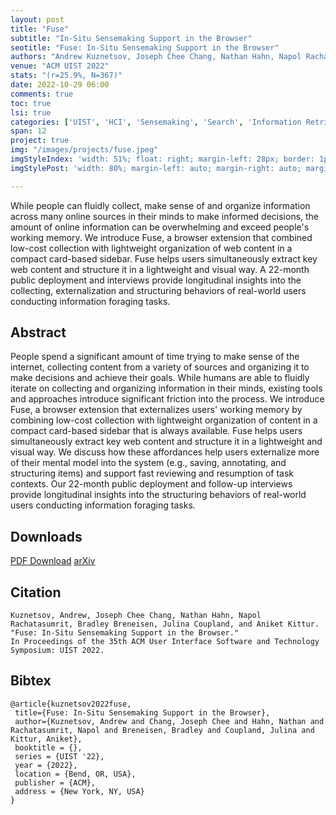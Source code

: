 ```yaml
---
layout: post
title: "Fuse"
subtitle: "In-Situ Sensemaking Support in the Browser"
seotitle: "Fuse: In-Situ Sensemaking Support in the Browser"
authors: "Andrew Kuznetsov, Joseph Chee Chang, Nathan Hahn, Napol Rachatasumrit, Bradley Breneisen, Julina Coupland, Aniket Kittur."
venue: "ACM UIST 2022"
stats: "(r=25.9%, N=367)"
date: 2022-10-29 06:00
comments: true
toc: true
lsi: true
categories: ['UIST', 'HCI', 'Sensemaking', 'Search', 'Information Retrieval', 'Interaction']
span: 12
project: true
img: "/images/projects/fuse.jpeg"
imgStyleIndex: 'width: 51%; float: right; margin-left: 28px; border: 1px solid lightgray;'
imgStylePost: 'width: 80%; margin-left: auto; margin-right: auto; margin-top: 28px; border: 1px solid lightgray;'

---
```



While people can fluidly collect, make sense of  and organize information
across many online sources in their minds to make informed decisions, the
amount of online information can be overwhelming and exceed people's working
memory.  We introduce Fuse, a browser extension that combined low-cost
collection with lightweight organization of web content in a compact card-based
sidebar.  Fuse helps users simultaneously extract key web content and structure
it in a lightweight and visual way.  A 22-month public deployment and
interviews provide longitudinal insights into the collecting, externalization
and  structuring behaviors of real-world users conducting information foraging
tasks.



<!--more-->

Abstract
----------------------
People spend a significant amount of time trying to make sense of the internet,
collecting content from a variety of sources and organizing it to make
decisions and achieve their goals. While humans are able to fluidly iterate on
collecting and organizing information in their minds, existing tools and
approaches introduce significant friction into the process. We introduce Fuse,
a browser extension that externalizes users' working memory by combining
low-cost collection with lightweight organization of content in a compact
card-based sidebar that is always available. Fuse helps users simultaneously
extract key web content and structure it in a lightweight and visual way. We
discuss how these affordances help users externalize more of their mental model
into the system (e.g., saving, annotating, and structuring items) and support
fast reviewing and resumption of task contexts. Our 22-month public deployment
and follow-up interviews provide longitudinal insights into the structuring
behaviors of real-world users conducting information foraging tasks.





Downloads
----------------------
<a class="btn btn-default" href="/images/papers/fuse.pdf" target='_blank' onclick="_gaq.push(['_trackEvent', 'Paper', 'Fuse', 'PDF']);" role="button">PDF Download</a>
<a class="btn btn-default" href="https://arxiv.org/abs/2208.14861" target='_blank' onclick="_gaq.push(['_trackEvent', 'Paper', 'Fuse', 'arXiv']);"  role="button">arXiv</a>


Citation
----------------------
```
Kuznetsov, Andrew, Joseph Chee Chang, Nathan Hahn, Napol Rachatasumrit, Bradley Breneisen, Julina Coupland, and Aniket Kittur.
"Fuse: In-Situ Sensemaking Support in the Browser."
In Proceedings of the 35th ACM User Interface Software and Technology Symposium: UIST 2022.
```

Bibtex
----------------------
```
@article{kuznetsov2022fuse,
 title={Fuse: In-Situ Sensemaking Support in the Browser},
 author={Kuznetsov, Andrew and Chang, Joseph Chee and Hahn, Nathan and Rachatasumrit, Napol and Breneisen, Bradley and Coupland, Julina and Kittur, Aniket},
 booktitle = {},
 series = {UIST '22},
 year = {2022},
 location = {Bend, OR, USA},
 publisher = {ACM},
 address = {New York, NY, USA}
}
```
